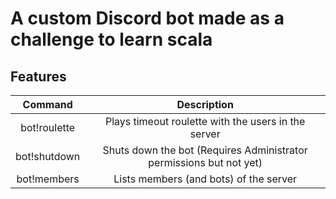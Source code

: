 # A custom Discord bot made as a challenge to learn scala

## Features

| Command | Description | 
|:-------------------------:|:-------------------------:|
| bot!roulette | Plays timeout roulette with the users in the server |
| bot!shutdown | Shuts down the bot (Requires Administrator permissions but not yet) |
| bot!members  | Lists members (and bots) of the server|